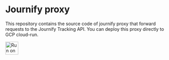 # Journify proxy

This repository contains the source code of journify proxy that forward requests to the Journify Tracking API. You can deploy this proxy directly to GCP cloud-run.


<a href="https://shell.cloud.google.com/cloudshell/editor?cloudshell_git_repo=https://github.com/journifyio/journify-proxy.git&cloudshell_image=us-east1-docker.pkg.dev/journify-registry/journify-public/cloudshell-custom"><img src="https://deploy.cloud.run/button.svg" alt="Run on Google Cloud" height="40"/></a>
